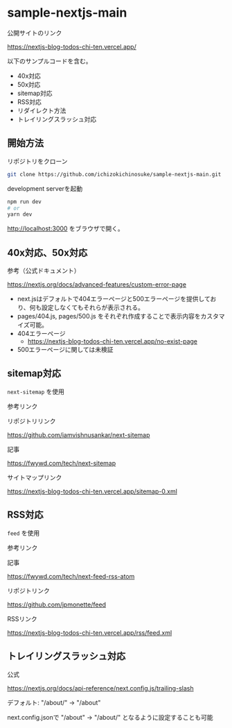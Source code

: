 # sample-nextjs-main
公開サイトのリンク

https://nextjs-blog-todos-chi-ten.vercel.app/

以下のサンプルコードを含む。
- 40x対応
- 50x対応
- sitemap対応
- RSS対応
- リダイレクト方法
- トレイリングスラッシュ対応

## 開始方法

リポジトリをクローン

```bash
git clone https://github.com/ichizokichinosuke/sample-nextjs-main.git
```

development serverを起動

```bash
npm run dev
# or
yarn dev
```

[http://localhost:3000](http://localhost:3000) をブラウザで開く。

## 40x対応、50x対応
参考（公式ドキュメント）

https://nextjs.org/docs/advanced-features/custom-error-page

- next.jsはデフォルトで404エラーページと500エラーページを提供しており、何も設定しなくてもそれらが表示される。
- pages/404.js, pages/500.js をそれぞれ作成することで表示内容をカスタマイズ可能。
- 404エラーページ
    - https://nextjs-blog-todos-chi-ten.vercel.app/no-exist-page
- 500エラーページに関しては未検証


## sitemap対応
```next-sitemap``` を使用

参考リンク

リポジトリリンク

https://github.com/iamvishnusankar/next-sitemap

記事

https://fwywd.com/tech/next-sitemap

 サイトマップリンク

https://nextjs-blog-todos-chi-ten.vercel.app/sitemap-0.xml

## RSS対応
```feed``` を使用

参考リンク

記事

https://fwywd.com/tech/next-feed-rss-atom

リポジトリンク

https://github.com/jpmonette/feed

RSSリンク

https://nextjs-blog-todos-chi-ten.vercel.app/rss/feed.xml


## トレイリングスラッシュ対応

公式

https://nextjs.org/docs/api-reference/next.config.js/trailing-slash

デフォルト: "/about/" -> "/about"

next.config.jsonで "/about" -> "/about/" となるように設定することも可能
